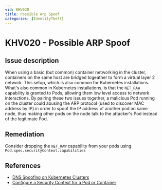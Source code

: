 ```yaml
---
vid: KHV020
title: Possible Arp Spoof
categories: [IdentityTheft]
---
```


# KHV020 - Possible ARP Spoof

## Issue description

When using a basic (but common) container networking in the cluster, containers on the same host are bridged togeather to form a virtual layer 2 network. This setup, which is also common for Kubernetes installations. What's also common in Kubernetes installations, is that the `NET_RAW` capability is granted to Pods, allowing them low level access to network interactions. By pairing these two issues together, a malicious Pod running on the cluster could abusing the ARP protocol (used to discover MAC address by IP) in order to spoof the IP address of another pod on same node, thus making other pods on the node talk to the attacker's Pod instead of the legitimate Pod.

## Remediation

Consider dropping the `NET_RAW` capability from your pods using `Pod.spec.securityContext.capabilities`

## References

- [DNS Spoofing on Kubernetes Clusters](https://blog.aquasec.com/dns-spoofing-kubernetes-clusters)
- [Configure a Security Context for a Pod or Container](https://kubernetes.io/docs/tasks/configure-pod-container/security-context/)
